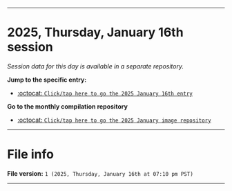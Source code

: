 
***

# 2025, Thursday, January 16th session

_Session data for this day is available in a separate repository._

**Jump to the specific entry:**

- [:octocat: `Click/tap here to go the 2025 January 16th entry`](https://github.com/seanpm2001/SeansLifeArchive_Images_ModernSmurfsVillage_Y2025_V1/tree/SeansLifeArchive_ModernSmurfsVillage_Y2025_V1_Main-dev/2025/01_January/16/)

**Go to the monthly compilation repository**

- [:octocat: `Click/tap here to go the 2025 January image repository`](https://github.com/seanpm2001/SeansLifeArchive_Images_ModernSmurfsVillage_Y2025_V1/)

***

# File info

**File version:** `1 (2025, Thursday, January 16th at 07:10 pm PST)`

***
